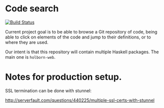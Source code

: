 # Code search

[![Build Status](https://travis-ci.org/jml/holborn.svg?branch=master)](https://travis-ci.org/jml/holborn)

Current project goal is to be able to browse a Git repository of code, being
able to click on elements of the code and jump to their definitions, or to
where they are used.

Our intent is that this repository will contain multiple Haskell packages. The
main one is `holborn-web`.


# Notes for production setup.

SSL termination can be done with stunnel:

http://serverfault.com/questions/440225/multiple-ssl-certs-with-stunnel
